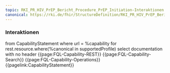 ```yaml
---
topic: RKI_PR_HIV_PrEP_Bericht_Procedure_PrEP_Initiation-Interaktionen
canonical: https://rki.de/fhir/StructureDefinition/RKI_PR_HIV_PrEP_Bericht_Procedure_PrEP_Initiation
---
```

### Interaktionen

<fql output="inline">
from
    CapabilityStatement
where
    url = %capability
for rest.resource.where(%canonical in supportedProfile)
select
    documentation
with
    no header
</fql>

<tabs>
    <tab title="Interaktionen"> 
        {{page:FQL-Capability-REST}}
    </tab>
    <tab title="Suchparameter">
        {{page:FQL-Capability-Search}}
    </tab>
    <tab title="Operationen">
        {{page:FQL-Capability-Operations}}
    </tab>
    <tab title="Link">
        {{pagelink:CapabilityStatement}}
    </tab>
</tabs>



